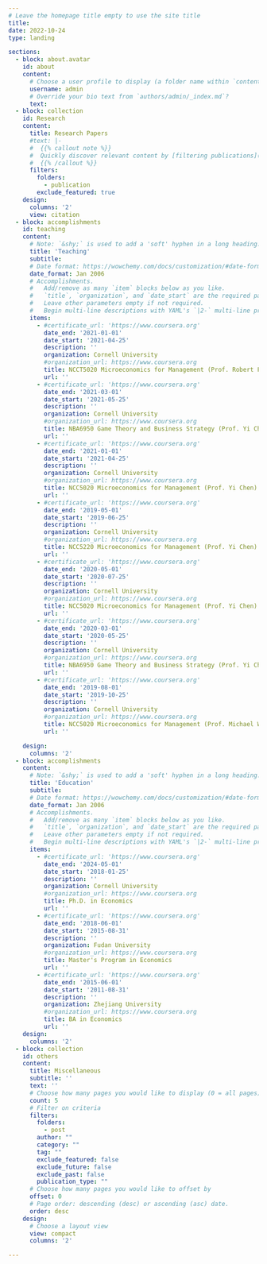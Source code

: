 ```yaml
---
# Leave the homepage title empty to use the site title
title:
date: 2022-10-24
type: landing

sections:
  - block: about.avatar
    id: about
    content:
      # Choose a user profile to display (a folder name within `content/authors/`)
      username: admin
      # Override your bio text from `authors/admin/_index.md`?
      text:
  - block: collection
    id: Research
    content:
      title: Research Papers
      #text: |-
      #  {{% callout note %}}
      #  Quickly discover relevant content by [filtering publications](./publication/).
      #  {{% /callout %}}
      filters:
        folders:
          - publication
        exclude_featured: true
    design:
      columns: '2'
      view: citation
  - block: accomplishments
    id: teaching
    content:
      # Note: `&shy;` is used to add a 'soft' hyphen in a long heading.
      title: 'Teaching'
      subtitle:
      # Date format: https://wowchemy.com/docs/customization/#date-format
      date_format: Jan 2006
      # Accomplishments.
      #   Add/remove as many `item` blocks below as you like.
      #   `title`, `organization`, and `date_start` are the required parameters.
      #   Leave other parameters empty if not required.
      #   Begin multi-line descriptions with YAML's `|2-` multi-line prefix.
      items:
        - #certificate_url: 'https://www.coursera.org'
          date_end: '2021-01-01'
          date_start: '2021-04-25'
          description: ''
          organization: Cornell University
          #organization_url: https://www.coursera.org
          title: NCCT5020 Microeconomics for Management (Prof. Robert Frank)
          url: ''
        - #certificate_url: 'https://www.coursera.org'
          date_end: '2021-03-01'
          date_start: '2021-05-25'
          description: ''
          organization: Cornell University
          #organization_url: https://www.coursera.org
          title: NBA6950 Game Theory and Business Strategy (Prof. Yi Chen)
          url: ''
        - #certificate_url: 'https://www.coursera.org'
          date_end: '2021-01-01'
          date_start: '2021-04-25'
          description: ''
          organization: Cornell University
          #organization_url: https://www.coursera.org
          title: NCC5020 Microeconomics for Management (Prof. Yi Chen)
          url: ''
        - #certificate_url: 'https://www.coursera.org'
          date_end: '2019-05-01'
          date_start: '2019-06-25'
          description: ''
          organization: Cornell University
          #organization_url: https://www.coursera.org
          title: NCC5220 Microeconomics for Management (Prof. Yi Chen)
          url: ''
        - #certificate_url: 'https://www.coursera.org'
          date_end: '2020-05-01'
          date_start: '2020-07-25'
          description: ''
          organization: Cornell University
          #organization_url: https://www.coursera.org
          title: NCC5020 Microeconomics for Management (Prof. Yi Chen)
          url: ''
        - #certificate_url: 'https://www.coursera.org'
          date_end: '2020-03-01'
          date_start: '2020-05-25'
          description: ''
          organization: Cornell University
          #organization_url: https://www.coursera.org
          title: NBA6950 Game Theory and Business Strategy (Prof. Yi Chen)
          url: ''
        - #certificate_url: 'https://www.coursera.org'
          date_end: '2019-08-01'
          date_start: '2019-10-25'
          description: ''
          organization: Cornell University
          #organization_url: https://www.coursera.org
          title: NCC5020 Microeconomics for Management (Prof. Michael Waldman)
          url: ''

    design:
      columns: '2'
  - block: accomplishments
    content:
      # Note: `&shy;` is used to add a 'soft' hyphen in a long heading.
      title: 'Education'
      subtitle:
      # Date format: https://wowchemy.com/docs/customization/#date-format
      date_format: Jan 2006
      # Accomplishments.
      #   Add/remove as many `item` blocks below as you like.
      #   `title`, `organization`, and `date_start` are the required parameters.
      #   Leave other parameters empty if not required.
      #   Begin multi-line descriptions with YAML's `|2-` multi-line prefix.
      items:
        - #certificate_url: 'https://www.coursera.org'
          date_end: '2024-05-01'
          date_start: '2018-01-25'
          description: ''
          organization: Cornell University
          #organization_url: https://www.coursera.org
          title: Ph.D. in Economics
          url: ''
        - #certificate_url: 'https://www.coursera.org'
          date_end: '2018-06-01'
          date_start: '2015-08-31'
          description: ''
          organization: Fudan University
          #organization_url: https://www.coursera.org
          title: Master's Program in Economics
          url: ''
        - #certificate_url: 'https://www.coursera.org'
          date_end: '2015-06-01'
          date_start: '2011-08-31'
          description: ''
          organization: Zhejiang University
          #organization_url: https://www.coursera.org
          title: BA in Economics
          url: ''
    design:
      columns: '2'
  - block: collection
    id: others
    content:
      title: Miscellaneous
      subtitle: ''
      text: ''
      # Choose how many pages you would like to display (0 = all pages)
      count: 5
      # Filter on criteria
      filters:
        folders:
          - post
        author: ""
        category: ""
        tag: ""
        exclude_featured: false
        exclude_future: false
        exclude_past: false
        publication_type: ""
      # Choose how many pages you would like to offset by
      offset: 0
      # Page order: descending (desc) or ascending (asc) date.
      order: desc
    design:
      # Choose a layout view
      view: compact
      columns: '2'

---
```

